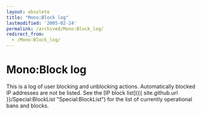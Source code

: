 ```yaml
---
layout: obsolete
title: "Mono:Block log"
lastmodified: '2005-02-24'
permalink: /archived/Mono:Block_log/
redirect_from:
  - /Mono:Block_log/
---
```


Mono:Block log
==============

This is a log of user blocking and unblocking actions. Automatically blocked IP addresses are not be listed. See the [IP block list]({{ site.github.url }}/Special:BlockList "Special:BlockList") for the list of currently operational bans and blocks.

